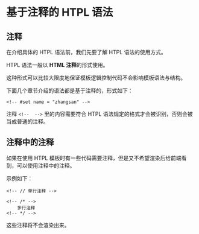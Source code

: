 # 基于注释的 HTPL 语法

## 注释

在介绍具体的 HTPL 语法前，我们先要了解 HTPL 语法的使用方式。

HTPL 语法一般以 **HTML 注释**的形式使用。

这种形式可以比较大限度地保证模板逻辑控制代码不会影响模板语法与结构。

下面几个章节介绍的语法都是基于注释的，形式如下：

```
<!-- #set name = "zhangsan" -->
```

注释 `<!--  -->` 里的内容需要符合 HTPL 语法规定的格式才会被识别，否则会被当成普通的注释。

## 注释中的注释

如果在使用 HTPL 模板时有一些代码需要注释，但是又不希望渲染后给前端看到，可以使用注释中的注释。

示例如下：

```
<!-- // 单行注释 -->

<!-- /* -->
    多行注释
<!-- */ -->
```

这些注释将不会渲染出来。